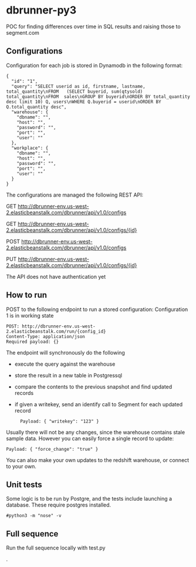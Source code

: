 # dbrunner-py3

POC for finding differences over time in SQL results and raising those to segment.com

Configurations
--------------

Configuration for each job is stored in Dynamodb in the following format:
    
    {
      "id": "1",
      "query": "SELECT userid as id, firstname, lastname, total_quantity\nFROM   (SELECT buyerid, sum(qtysold) total_quantity\nFROM  sales\nGROUP BY buyerid\nORDER BY total_quantity desc limit 10) Q, users\nWHERE Q.buyerid = userid\nORDER BY Q.total_quantity desc",
      "warehouse": {
        "dbname": "",
        "host": "",
        "password": "",
        "port": "",
        "user": ""
      },
      "workplace": {
        "dbname": "",
        "host": "",
        "password": "",
        "port": "",
        "user": ""
      }
    }

The configurations are managed the following REST API:

GET http://dbrunner-env.us-west-2.elasticbeanstalk.com/dbrunner/api/v1.0/configs

GET http://dbrunner-env.us-west-2.elasticbeanstalk.com/dbrunner/api/v1.0/configs/{id}

POST http://dbrunner-env.us-west-2.elasticbeanstalk.com/dbrunner/api/v1.0/configs

PUT http://dbrunner-env.us-west-2.elasticbeanstalk.com/dbrunner/api/v1.0/configs/{id}

The API does not have authentication yet

How to run
--------------

POST to the following endpoint to run a stored configuration: Configuration 1 is in working state

    POST: http://dbrunner-env.us-west-2.elasticbeanstalk.com/run/{config_id}
    Content-Type: application/json
    Required payload: {}

The endpoint will synchronously do the following
- execute the query against the warehouse
- store the result in a new table in Postgressql
- compare the contents to the previous snapshot and find updated records
- if given a writekey, send an identify call to Segment for each updated record

        Payload: { "writekey": "123" }

Usually there will not be any changes, since the warehouse contains stale sample data.
However you can easily force a single record to update:

    Payload: { "force_change": "true" }

You can also make your own updates to the redshift warehouse, or connect to your own.


Unit tests
--------------

Some logic is to be run by Postgre, and the tests include launching a database. These require postgres installed.

    #python3 -m "nose" -v

Full sequence
--------------

Run the full sequence locally with test.py



.
